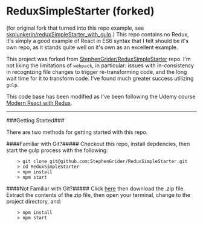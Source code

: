 # ReduxSimpleStarter (forked)

(for original fork that turned into this repo example, see [skplunkerin/reduxSimpleStarter_with_gulp](https://github.com/skplunkerin/reduxSimpleStarter_with_gulp).)
This repo contains no Redux, it's simply a good example of React in ES6 syntax that I felt should be it's own repo, as it stands quite well on it's own as an excellent example.

This project was forked from [StephenGrider/ReduxSimpleStarter](https://github.com/StephenGrider/ReduxSimpleStarter) repo.
I'm not liking the limitations of `webpack`, in particular: issues with in-consistency in recognizing file changes to trigger re-transforming code, and the long wait time for it to transform code. I've found much greater success utilizing `gulp`.

This code base has been modified as I've been following the Udemy course [Modern React with Redux](https://www.udemy.com/react-redux).

-------

###Getting Started###

There are two methods for getting started with this repo.

####Familiar with Git?#####
Checkout this repo, install depdencies, then start the gulp process with the following:

```
	> git clone git@github.com:StephenGrider/ReduxSimpleStarter.git
	> cd ReduxSimpleStarter
	> npm install
	> npm start
```

####Not Familiar with Git?#####
Click [here](https://github.com/StephenGrider/ReactStarter/releases) then download the .zip file.  Extract the contents of the zip file, then open your terminal, change to the project directory, and:

```
	> npm install
	> npm start
```
